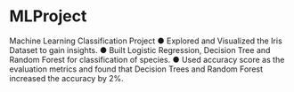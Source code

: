# MLProject

Machine Learning Classification Project 
● Explored and Visualized the Iris Dataset to gain 
insights. 
● Built Logistic Regression, Decision Tree and 
Random Forest for classification of species. 
● Used accuracy score as the evaluation metrics and 
found that Decision Trees and Random Forest 
increased the accuracy by 2%. 
